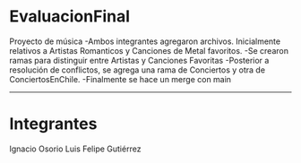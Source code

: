 # EvaluacionFinal
Proyecto de música
-Ambos integrantes agregaron archivos. Inicialmente relativos a Artistas Romanticos y Canciones de Metal favoritos. 
-Se crearon ramas para distinguir entre Artistas y Canciones Favoritas
-Posterior a resolución de conflictos, se agrega una rama de Conciertos y otra de ConciertosEnChile.
-Finalmente se hace un merge con main 

________________________

# Integrantes
Ignacio Osorio
Luis Felipe Gutiérrez